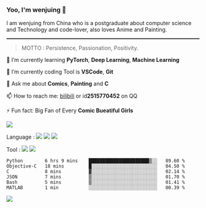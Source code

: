 ### Yoo, I'm wenjuing 👋

I am wenjuing from China who is a postgraduate about computer science and Technology and code-lover, also loves Anime and Painting.
<hr style="border:1px solid grey"/>

> MOTTO : Persistence, Passionation, Positivity.

🌱 I’m currently learning **PyTorch**, **Deep Learning**, **Machine Learning**

🔭 I’m currently coding Tool is **VSCode**, **Git**

💬 Ask me about **Comics**, **Painting** and **C**

📫 How to reach me: [bilibili](https://space.bilibili.com/359881460) or id**2515770452** on QQ

⚡ Fun fact: Big Fan of Every **Comic Bueatiful Girls**

![](https://github-readme-stats.vercel.app/api?username=wenjuing&theme=vue-dark)

Language : ![](https://img.shields.io/badge/Code-C-informational?style=flat&logo=C&logoColor=white&color=a8b9cc)
![](https://img.shields.io/badge/Code-Python-informational?style=flat&logo=Python&logoColor=white&color=3776ab)
![](https://img.shields.io/badge/Code-PHP-informational?style=flat&logo=php&logoColor=white&color=777bb4)

Tool : ![](https://img.shields.io/badge/Editor-VScode-informational?style=flat&logo=Visual–Studio–Code&logoColor=white&color=007acc)
![](https://img.shields.io/badge/Editor-IntelliJIDEA-informational?style=flat&logo=<LOGO_NAME>&logoColor=white&color=000000)

<!--START_SECTION:waka-->

```text
Python        6 hrs 9 mins    ██████████████████████▒░░   89.60 %
Objective-C   18 mins         █░░░░░░░░░░░░░░░░░░░░░░░░   04.50 %
C             8 mins          ▓░░░░░░░░░░░░░░░░░░░░░░░░   02.14 %
JSON          7 mins          ▒░░░░░░░░░░░░░░░░░░░░░░░░   01.70 %
Bash          5 mins          ▒░░░░░░░░░░░░░░░░░░░░░░░░   01.41 %
MATLAB        1 min           ░░░░░░░░░░░░░░░░░░░░░░░░░   00.39 %
```

<!--END_SECTION:waka-->

![](https://visitor-badge.glitch.me/badge?page_id=wenjuing.readme)
